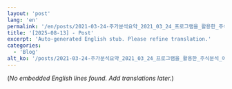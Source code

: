 ```yaml
---
layout: 'post'
lang: 'en'
permalink: '/en/posts/2021-03-24-주가분석요약_2021_03_24_프로그램을_활용한_주식분석_예상결과_13_32_01/'
title: '[2025-08-13] - Post'
excerpt: 'Auto-generated English stub. Please refine translation.'
categories:
  - 'Blog'
alt_ko: '/posts/2021-03-24-주가분석요약_2021_03_24_프로그램을_활용한_주식분석_예상결과_13_32_01/'
---
```


(*No embedded English lines found. Add translations later.*)
